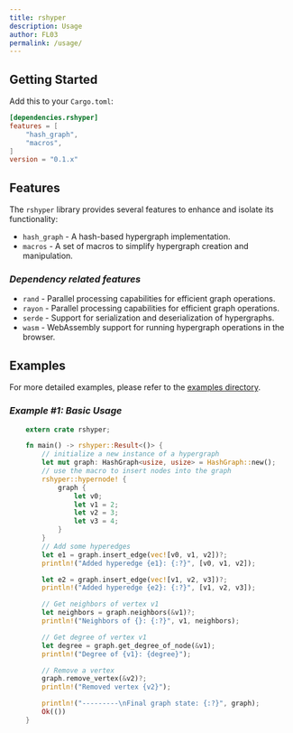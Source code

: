 ```yaml
---
title: rshyper
description: Usage
author: FL03
permalink: /usage/
---
```


## Getting Started

Add this to your `Cargo.toml`:

```toml
[dependencies.rshyper]
features = [
    "hash_graph",
    "macros",
]
version = "0.1.x"
```

## Features

The `rshyper` library provides several features to enhance and isolate its functionality:

- `hash_graph` - A hash-based hypergraph implementation.
- `macros` - A set of macros to simplify hypergraph creation and manipulation.

### _Dependency related features_

- `rand` - Parallel processing capabilities for efficient graph operations.
- `rayon` - Parallel processing capabilities for efficient graph operations.
- `serde` - Support for serialization and deserialization of hypergraphs.
- `wasm` - WebAssembly support for running hypergraph operations in the browser.

## Examples

For more detailed examples, please refer to the [examples directory](https://github.com/FL03/rshyper/blob/main/rshyper/examples).

### _Example #1: Basic Usage_

```rust
    extern crate rshyper;

    fn main() -> rshyper::Result<()> {
        // initialize a new instance of a hypergraph
        let mut graph: HashGraph<usize, usize> = HashGraph::new();
        // use the macro to insert nodes into the graph
        rshyper::hypernode! {
            graph {
                let v0;
                let v1 = 2;
                let v2 = 3;
                let v3 = 4;
            }
        }
        // Add some hyperedges
        let e1 = graph.insert_edge(vec![v0, v1, v2])?;
        println!("Added hyperedge {e1}: {:?}", [v0, v1, v2]);

        let e2 = graph.insert_edge(vec![v1, v2, v3])?;
        println!("Added hyperedge {e2}: {:?}", [v1, v2, v3]);

        // Get neighbors of vertex v1
        let neighbors = graph.neighbors(&v1)?;
        println!("Neighbors of {}: {:?}", v1, neighbors);

        // Get degree of vertex v1
        let degree = graph.get_degree_of_node(&v1);
        println!("Degree of {v1}: {degree}");

        // Remove a vertex
        graph.remove_vertex(&v2)?;
        println!("Removed vertex {v2}");

        println!("---------\nFinal graph state: {:?}", graph);
        Ok(())
    }

```
